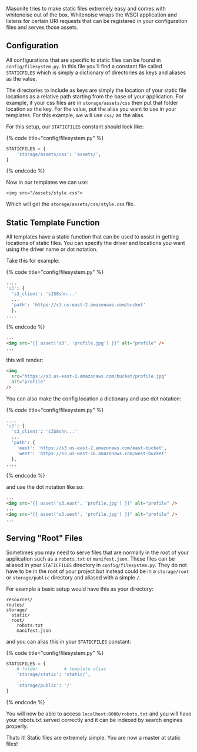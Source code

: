 Masonite tries to make static files extremely easy and comes with whitenoise out of the box. Whitenoise wraps the WSGI application and listens for certain URI requests that can be registered in your configuration files and serves those assets.

## Configuration

All configurations that are specific to static files can be found in `config/filesystem.py`. In this file you'll find a constant file called `STATICFILES` which is simply a dictionary of directories as keys and aliases as the value.

The directories to include as keys are simply the location of your static file locations as a relative path starting from the base of your application. For example, if your css files are in `storage/assets/css` then put that folder location as the key. For the value, put the alias you want to use in your templates. For this example, we will use `css/` as the alias.

For this setup, our `STATICFILES` constant should look like:

{% code title="config/filesystem.py" %}

```python
STATICFILES = {
    'storage/assets/css': 'assets/',
}
```

{% endcode %}

Now in our templates we can use:

```markup
<img src="/assets/style.css">
```

Which will get the `storage/assets/css/style.css` file.

## Static Template Function

All templates have a static function that can be used to assist in getting locations of static files. You can specify the driver and locations you want using the driver name or dot notation.

Take this for example:

{% code title="config/filesystem.py" %}

```python
....
's3': {
  's3_client': 'sIS8shn...'
  ...
  'path': 'https://s3.us-east-2.amazonaws.com/bucket'
  },
....
```

{% endcode %}

```html
...
<img src="{{ asset('s3', 'profile.jpg') }}" alt="profile" />
...
```

this will render:

```html
<img
  src="https://s3.us-east-2.amazonaws.com/bucket/profile.jpg"
  alt="profile"
/>
```

You can also make the config location a dictionary and use dot notation:

{% code title="config/filesystem.py" %}

```python
....
's3': {
  's3_client': 'sIS8shn...'
  ...
  'path': {
    'east': 'https://s3.us-east-2.amazonaws.com/east-bucket',
    'west': 'https://s3.us-west-16.amazonaws.com/west-bucket'
  },
....
```

{% endcode %}

and use the dot notation like so:

```html
...
<img src="{{ asset('s3.east', 'profile.jpg') }}" alt="profile" />
...
<img src="{{ asset('s3.west', 'profile.jpg') }}" alt="profile" />
...
```

## Serving "Root" Files

Sometimes you may need to serve files that are normally in the root of your application such as a `robots.txt` or `manifest.json`. These files can be aliased in your `STATICFILES` directory in `config/filesystem.py`. They do not have to be in the root of your project but instead could be in a `storage/root` or `storage/public` directory and aliased with a simple `/`.

For example a basic setup would have this as your directory:

```text
resources/
routes/
storage/
  static/
  root/
    robots.txt
    manifest.json
```

and you can alias this in your `STATICFILES` constant:

{% code title="config/filesystem.py" %}

```python
STATICFILES = {
    # folder          # template alias
    'storage/static': 'static/',
    ...
    'storage/public': '/'
}
```

{% endcode %}

You will now be able to access `localhost:8000/robots.txt` and you will have your robots.txt served correctly and it can be indexed by search engines properly.

Thats it! Static files are extremely simple. You are now a master at static files!
